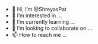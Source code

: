 - 👋 Hi, I’m @ShreyasPat
- 👀 I’m interested in ...
- 🌱 I’m currently learning ...
- 💞️ I’m looking to collaborate on ...
- 📫 How to reach me ...

<!---
ShreyasPat/ShreyasPat is a ✨ special ✨ repository because its `README.md` (this file) appears on your GitHub profile.
You can click the Preview link to take a look at your changes.
--->
